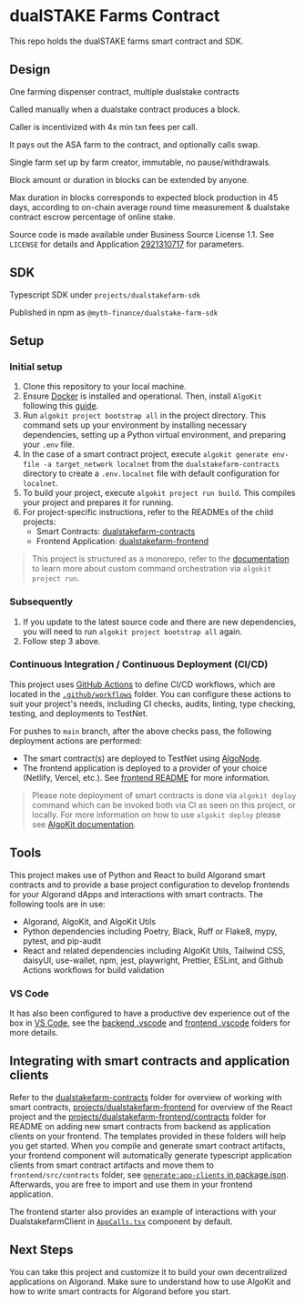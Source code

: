 # dualSTAKE Farms Contract

This repo holds the dualSTAKE farms smart contract and SDK.

## Design

One farming dispenser contract, multiple dualstake contracts

Called manually when a dualstake contract produces a block.

Caller is incentivized with 4x min txn fees per call.

It pays out the ASA farm to the contract, and optionally calls swap.

Single farm set up by farm creator, immutable, no pause/withdrawals.

Block amount or duration in blocks can be extended by anyone.

Max duration in blocks corresponds to expected block production in 45 days, according to on-chain average round time measurement & dualstake contract escrow percentage of online stake.

Source code is made available under Business Source License 1.1. See `LICENSE` for details and Application [2921310717](https://lora.algokit.io/mainnet/application/2921310717) for parameters.

## SDK

Typescript SDK under `projects/dualstakefarm-sdk`

Published in npm as `@myth-finance/dualstake-farm-sdk`

## Setup

### Initial setup
1. Clone this repository to your local machine.
2. Ensure [Docker](https://www.docker.com/) is installed and operational. Then, install `AlgoKit` following this [guide](https://github.com/algorandfoundation/algokit-cli#install).
3. Run `algokit project bootstrap all` in the project directory. This command sets up your environment by installing necessary dependencies, setting up a Python virtual environment, and preparing your `.env` file.
4. In the case of a smart contract project, execute `algokit generate env-file -a target_network localnet` from the `dualstakefarm-contracts` directory to create a `.env.localnet` file with default configuration for `localnet`.
5. To build your project, execute `algokit project run build`. This compiles your project and prepares it for running.
6. For project-specific instructions, refer to the READMEs of the child projects:
   - Smart Contracts: [dualstakefarm-contracts](projects/dualstakefarm-contracts/README.md)
   - Frontend Application: [dualstakefarm-frontend](projects/dualstakefarm-frontend/README.md)

> This project is structured as a monorepo, refer to the [documentation](https://github.com/algorandfoundation/algokit-cli/blob/main/docs/features/project/run.md) to learn more about custom command orchestration via `algokit project run`.

### Subsequently

1. If you update to the latest source code and there are new dependencies, you will need to run `algokit project bootstrap all` again.
2. Follow step 3 above.

### Continuous Integration / Continuous Deployment (CI/CD)

This project uses [GitHub Actions](https://docs.github.com/en/actions/learn-github-actions/understanding-github-actions) to define CI/CD workflows, which are located in the [`.github/workflows`](./.github/workflows) folder. You can configure these actions to suit your project's needs, including CI checks, audits, linting, type checking, testing, and deployments to TestNet.

For pushes to `main` branch, after the above checks pass, the following deployment actions are performed:
  - The smart contract(s) are deployed to TestNet using [AlgoNode](https://algonode.io).
  - The frontend application is deployed to a provider of your choice (Netlify, Vercel, etc.). See [frontend README](frontend/README.md) for more information.

> Please note deployment of smart contracts is done via `algokit deploy` command which can be invoked both via CI as seen on this project, or locally. For more information on how to use `algokit deploy` please see [AlgoKit documentation](https://github.com/algorandfoundation/algokit-cli/blob/main/docs/features/deploy.md).

## Tools

This project makes use of Python and React to build Algorand smart contracts and to provide a base project configuration to develop frontends for your Algorand dApps and interactions with smart contracts. The following tools are in use:

- Algorand, AlgoKit, and AlgoKit Utils
- Python dependencies including Poetry, Black, Ruff or Flake8, mypy, pytest, and pip-audit
- React and related dependencies including AlgoKit Utils, Tailwind CSS, daisyUI, use-wallet, npm, jest, playwright, Prettier, ESLint, and Github Actions workflows for build validation

### VS Code

It has also been configured to have a productive dev experience out of the box in [VS Code](https://code.visualstudio.com/), see the [backend .vscode](./backend/.vscode) and [frontend .vscode](./frontend/.vscode) folders for more details.

## Integrating with smart contracts and application clients

Refer to the [dualstakefarm-contracts](projects/dualstakefarm-contracts/README.md) folder for overview of working with smart contracts, [projects/dualstakefarm-frontend](projects/dualstakefarm-frontend/README.md) for overview of the React project and the [projects/dualstakefarm-frontend/contracts](projects/dualstakefarm-frontend/src/contracts/README.md) folder for README on adding new smart contracts from backend as application clients on your frontend. The templates provided in these folders will help you get started.
When you compile and generate smart contract artifacts, your frontend component will automatically generate typescript application clients from smart contract artifacts and move them to `frontend/src/contracts` folder, see [`generate:app-clients` in package.json](projects/dualstakefarm-frontend/package.json). Afterwards, you are free to import and use them in your frontend application.

The frontend starter also provides an example of interactions with your DualstakefarmClient in [`AppCalls.tsx`](projects/dualstakefarm-frontend/src/components/AppCalls.tsx) component by default.

## Next Steps

You can take this project and customize it to build your own decentralized applications on Algorand. Make sure to understand how to use AlgoKit and how to write smart contracts for Algorand before you start.
